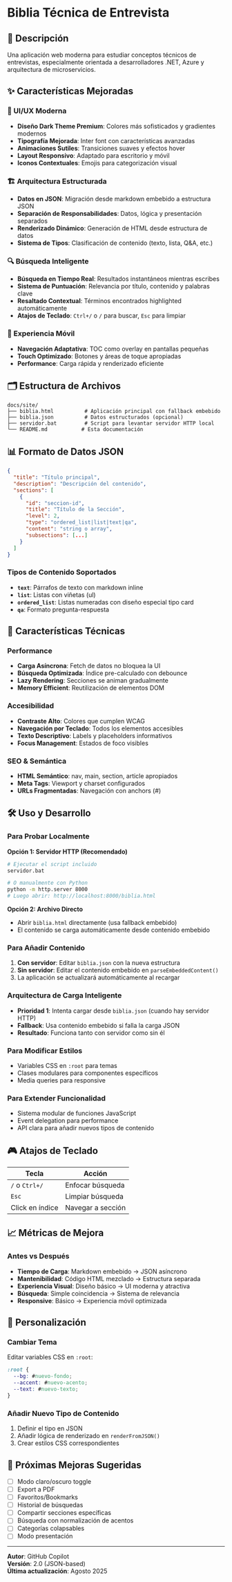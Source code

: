 # Biblia Técnica de Entrevista

## 🎯 Descripción

Una aplicación web moderna para estudiar conceptos técnicos de entrevistas, especialmente orientada a desarrolladores .NET, Azure y arquitectura de microservicios.

## ✨ Características Mejoradas

### 🎨 UI/UX Moderna

- **Diseño Dark Theme Premium**: Colores más sofisticados y gradientes modernos
- **Tipografía Mejorada**: Inter font con características avanzadas
- **Animaciones Sutiles**: Transiciones suaves y efectos hover
- **Layout Responsivo**: Adaptado para escritorio y móvil
- **Iconos Contextuales**: Emojis para categorización visual

### 🏗️ Arquitectura Estructurada

- **Datos en JSON**: Migración desde markdown embebido a estructura JSON
- **Separación de Responsabilidades**: Datos, lógica y presentación separados
- **Renderizado Dinámico**: Generación de HTML desde estructura de datos
- **Sistema de Tipos**: Clasificación de contenido (texto, lista, Q&A, etc.)

### 🔍 Búsqueda Inteligente

- **Búsqueda en Tiempo Real**: Resultados instantáneos mientras escribes
- **Sistema de Puntuación**: Relevancia por título, contenido y palabras clave
- **Resaltado Contextual**: Términos encontrados highlighted automáticamente
- **Atajos de Teclado**: `Ctrl+/` o `/` para buscar, `Esc` para limpiar

### 📱 Experiencia Móvil

- **Navegación Adaptativa**: TOC como overlay en pantallas pequeñas
- **Touch Optimizado**: Botones y áreas de toque apropiadas
- **Performance**: Carga rápida y renderizado eficiente

## 🗂️ Estructura de Archivos

```
docs/site/
├── biblia.html          # Aplicación principal con fallback embebido
├── biblia.json          # Datos estructurados (opcional)
├── servidor.bat         # Script para levantar servidor HTTP local
└── README.md           # Esta documentación
```

## 📊 Formato de Datos JSON

```json
{
  "title": "Título principal",
  "description": "Descripción del contenido",
  "sections": [
    {
      "id": "seccion-id",
      "title": "Título de la Sección",
      "level": 2,
      "type": "ordered_list|list|text|qa",
      "content": "string o array",
      "subsections": [...]
    }
  ]
}
```

### Tipos de Contenido Soportados

- **`text`**: Párrafos de texto con markdown inline
- **`list`**: Listas con viñetas (ul)
- **`ordered_list`**: Listas numeradas con diseño especial tipo card
- **`qa`**: Formato pregunta-respuesta

## 🚀 Características Técnicas

### Performance

- **Carga Asíncrona**: Fetch de datos no bloquea la UI
- **Búsqueda Optimizada**: Índice pre-calculado con debounce
- **Lazy Rendering**: Secciones se animan gradualmente
- **Memory Efficient**: Reutilización de elementos DOM

### Accesibilidad

- **Contraste Alto**: Colores que cumplen WCAG
- **Navegación por Teclado**: Todos los elementos accesibles
- **Texto Descriptivo**: Labels y placeholders informativos
- **Focus Management**: Estados de foco visibles

### SEO & Semántica

- **HTML Semántico**: nav, main, section, article apropiados
- **Meta Tags**: Viewport y charset configurados
- **URLs Fragmentadas**: Navegación con anchors (#)

## 🛠️ Uso y Desarrollo

### Para Probar Localmente

**Opción 1: Servidor HTTP (Recomendado)**

```bash
# Ejecutar el script incluido
servidor.bat

# O manualmente con Python
python -m http.server 8000
# Luego abrir: http://localhost:8000/biblia.html
```

**Opción 2: Archivo Directo**

- Abrir `biblia.html` directamente (usa fallback embebido)
- El contenido se carga automáticamente desde contenido embebido

### Para Añadir Contenido

1. **Con servidor**: Editar `biblia.json` con la nueva estructura
2. **Sin servidor**: Editar el contenido embebido en `parseEmbeddedContent()`
3. La aplicación se actualizará automáticamente al recargar

### Arquitectura de Carga Inteligente

- **Prioridad 1**: Intenta cargar desde `biblia.json` (cuando hay servidor HTTP)
- **Fallback**: Usa contenido embebido si falla la carga JSON
- **Resultado**: Funciona tanto con servidor como sin él

### Para Modificar Estilos

- Variables CSS en `:root` para temas
- Clases modulares para componentes específicos
- Media queries para responsive

### Para Extender Funcionalidad

- Sistema modular de funciones JavaScript
- Event delegation para performance
- API clara para añadir nuevos tipos de contenido

## 🎮 Atajos de Teclado

| Tecla           | Acción            |
| --------------- | ----------------- |
| `/` o `Ctrl+/`  | Enfocar búsqueda  |
| `Esc`           | Limpiar búsqueda  |
| Click en índice | Navegar a sección |

## 📈 Métricas de Mejora

### Antes vs Después

- **Tiempo de Carga**: Markdown embebido → JSON asíncrono
- **Mantenibilidad**: Código HTML mezclado → Estructura separada
- **Experiencia Visual**: Diseño básico → UI moderna y atractiva
- **Búsqueda**: Simple coincidencia → Sistema de relevancia
- **Responsive**: Básico → Experiencia móvil optimizada

## 🔧 Personalización

### Cambiar Tema

Editar variables CSS en `:root`:

```css
:root {
  --bg: #nuevo-fondo;
  --accent: #nuevo-acento;
  --text: #nuevo-texto;
}
```

### Añadir Nuevo Tipo de Contenido

1. Definir el tipo en JSON
2. Añadir lógica de renderizado en `renderFromJSON()`
3. Crear estilos CSS correspondientes

## 📝 Próximas Mejoras Sugeridas

- [ ] Modo claro/oscuro toggle
- [ ] Export a PDF
- [ ] Favoritos/Bookmarks
- [ ] Historial de búsquedas
- [ ] Compartir secciones específicas
- [ ] Búsqueda con normalización de acentos
- [ ] Categorías colapsables
- [ ] Modo presentación

---

**Autor**: GitHub Copilot  
**Versión**: 2.0 (JSON-based)  
**Última actualización**: Agosto 2025
